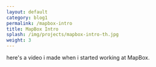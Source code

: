 ```yaml
---
layout: default
category: blog1
permalink: /mapbox-intro
title: MapBox Intro
splash: /img/projects/mapbox-intro-th.jpg
weight: 3
---
```

here's a video i made when i started working at MapBox.